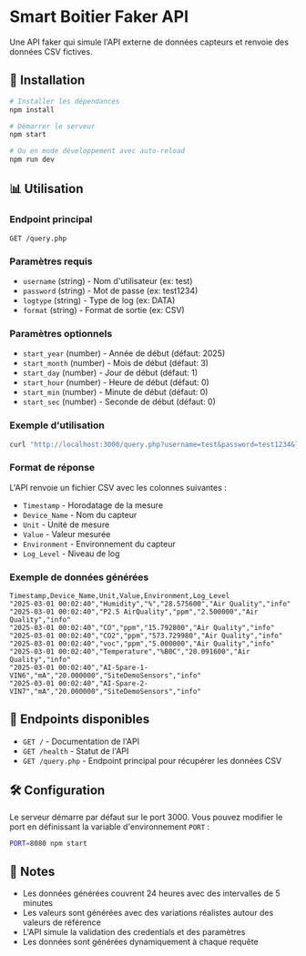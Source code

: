 # Smart Boitier Faker API

Une API faker qui simule l'API externe de données capteurs et renvoie des données CSV fictives.

## 🚀 Installation

```bash
# Installer les dépendances
npm install

# Démarrer le serveur
npm start

# Ou en mode développement avec auto-reload
npm run dev
```

## 📊 Utilisation

### Endpoint principal

```
GET /query.php
```

### Paramètres requis

- `username` (string) - Nom d'utilisateur (ex: test)
- `password` (string) - Mot de passe (ex: test1234)
- `logtype` (string) - Type de log (ex: DATA)
- `format` (string) - Format de sortie (ex: CSV)

### Paramètres optionnels

- `start_year` (number) - Année de début (défaut: 2025)
- `start_month` (number) - Mois de début (défaut: 3)
- `start_day` (number) - Jour de début (défaut: 1)
- `start_hour` (number) - Heure de début (défaut: 0)
- `start_min` (number) - Minute de début (défaut: 0)
- `start_sec` (number) - Seconde de début (défaut: 0)

### Exemple d'utilisation

```bash
curl "http://localhost:3000/query.php?username=test&password=test1234&logtype=DATA&format=CSV&start_year=2025&start_month=03&start_day=01&start_hour=00&start_min=00&start_sec=00"
```

### Format de réponse

L'API renvoie un fichier CSV avec les colonnes suivantes :

- `Timestamp` - Horodatage de la mesure
- `Device_Name` - Nom du capteur
- `Unit` - Unité de mesure
- `Value` - Valeur mesurée
- `Environment` - Environnement du capteur
- `Log_Level` - Niveau de log

### Exemple de données générées

```csv
Timestamp,Device_Name,Unit,Value,Environment,Log_Level
"2025-03-01 00:02:40","Humidity","%","28.575600","Air Quality","info"
"2025-03-01 00:02:40","P2.5 AirQuality","ppm","2.500000","Air Quality","info"
"2025-03-01 00:02:40","CO","ppm","15.792800","Air Quality","info"
"2025-03-01 00:02:40","CO2","ppm","573.729980","Air Quality","info"
"2025-03-01 00:02:40","voc","ppm","5.000000","Air Quality","info"
"2025-03-01 00:02:40","Temperature","%B0C","20.091600","Air Quality","info"
"2025-03-01 00:02:40","AI-Spare-1-VIN6","mA","20.000000","SiteDemoSensors","info"
"2025-03-01 00:02:40","AI-Spare-2-VIN7","mA","20.000000","SiteDemoSensors","info"
```

## 🔧 Endpoints disponibles

- `GET /` - Documentation de l'API
- `GET /health` - Statut de l'API
- `GET /query.php` - Endpoint principal pour récupérer les données CSV

## 🛠️ Configuration

Le serveur démarre par défaut sur le port 3000. Vous pouvez modifier le port en définissant la variable d'environnement `PORT` :

```bash
PORT=8080 npm start
```

## 📝 Notes

- Les données générées couvrent 24 heures avec des intervalles de 5 minutes
- Les valeurs sont générées avec des variations réalistes autour des valeurs de référence
- L'API simule la validation des credentials et des paramètres
- Les données sont générées dynamiquement à chaque requête
